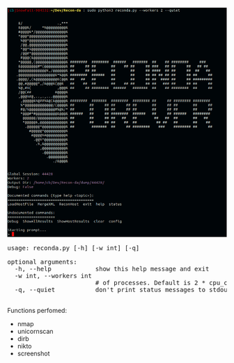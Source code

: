 ![alt text](https://github.com/CBHue/Recon-da/blob/master/reconda.png)

<pre>usage: reconda.py [-h] [-w int] [-q]

optional arguments:
  -h, --help            show this help message and exit
  -w int, --workers int
                        # of processes. Default is 2 * cpu_count
  -q, --quiet           don&apos;t print status messages to stdout
</pre>

<br>Functions perfomed:
 <ul>
  <li>nmap</li>
  <li>unicornscan</li>
  <li>dirb</li>
  <li>nikto</li>
  <li>screenshot</li>
</ul> 
